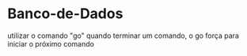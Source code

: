 # Banco-de-Dados
utilizar o comando "go" quando terminar um comando, o go força para iniciar o próximo comando
